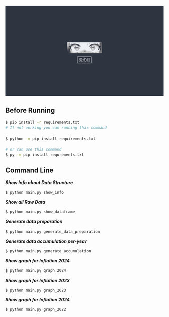 ![banner](.github/banner.png)

## Before Running
```bash
$ pip install -r requirements.txt
# If not working you can running this command

$ python -m pip install requirements.txt

# or can use this command
$ py -m pip install requrements.txt
```

## Command Line
**_Show Info about Data Structure_**
```bash
$ python main.py show_info
```

**_Show all Raw Data_**
```bash
$ python main.py show_dataframe
```

**_Generate data preparation_**
```bash
$ python main.py generate_data_preparation
```

**_Generate data accumulation per-year_**
```bash
$ python main.py generate_accumulation
```

**_Show graph for Inflation 2024_**
```bash
$ python main.py graph_2024
```

**_Show graph for Inflation 2023_**
```bash
$ python main.py graph_2023
```

**_Show graph for Inflation 2024_**
```bash
$ python main.py graph_2022
```
